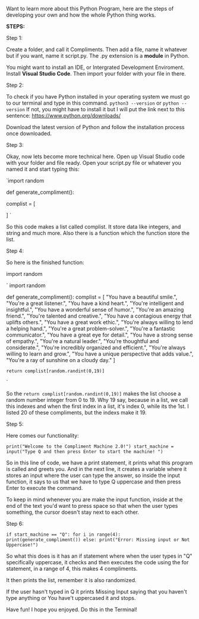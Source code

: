 Want to learn more about this Python Program, here are the steps of developing your own and how the whole Python thing works. 

**STEPS:**

Step 1:

Create a folder, and call it Compliments. Then add a file, name it whatever but if you want, name it script.py. The .py extension is a __module__ in Python.

You might want to install an IDE, or Intergrated Development Enviroment. Install **Visual Studio Code**. Then import your folder with your file in there. 

Step 2:

To check if you have Python installed in your operating system we must go to our terminal and type in this command. `python3 --version` or `python --version`
If not, you might have to install it but I will put the link next to this sentence: https://www.python.org/downloads/

Download the latest version of Python and follow the installation process once downloaded.

Step 3: 

Okay, now lets become more technical here. Open up Visual Studio code with your folder and file ready. Open your script.py file or whatever you named it and start typing this:

`import random

def generate_compliment():

  complist = [
  
  ]
`

So this code makes a list called complist. It store data like integers, and string and much more. Also there is a function which the function store the list. 


Step 4:

So here is the finished function:

import random

`
import random

def generate_compliment():
    complist = [
        "You have a beautiful smile.",
        "You're a great listener.",
        "You have a kind heart.",
        "You're intelligent and insightful.",
        "You have a wonderful sense of humor.",
        "You're an amazing friend.",
        "You're talented and creative.",
        "You have a contagious energy that uplifts others.",
        "You have a great work ethic.",
        "You're always willing to lend a helping hand.",
        "You're a great problem-solver.",
        "You're a fantastic communicator.",
        "You have a great eye for detail.",
        "You have a strong sense of empathy.",
        "You're a natural leader.",
        "You're thoughtful and considerate.",
        "You're incredibly organized and efficient.",
        "You're always willing to learn and grow.",
        "You have a unique perspective that adds value.",
        "You're a ray of sunshine on a cloudy day."
    ]

    return complist[random.randint(0,19)]
`

So the `return complist[random.randint(0,19)]` makes the list choose a random number integer from 0 to 19. Why 19 say, because in a list, we call this indexes and when the first index in a list, it's index 0, while its the 1st. I listed 20 of these compliments, but the indexs make it 19. 

Step 5:

Here comes our functionality:

`
print("Welcome to the Compliment Machine 2.0!")
start_machine = input("Type Q and then press Enter to start the machine! ")
`

So in this line of code, we have a print statement, it prints what this program is called and greets you. 
And in the next line, it creates a variable where it stores an input where the user can type the answer, so inside the input function, it says to us that we have to type Q uppercase and then press Enter to execute the command. 

To keep in mind whenever you are make the input function, inside at the end of the text you'd want to press space so that when the user types something, the cursor doesn't stay next to each other.

Step 6:

`
if start_machine == "Q":
    for i in range(4):
        print(generate_compliment())
else:
    print("Error: Missing input or Not Uppercase!")
`

So what this does is it has an if statement where when the user types in "Q" specifically uppercase, it checks and then executes the code using the for statement, in a range of 4, this makes 4 compliments. 

It then prints the list, remember it is also randomized. 

If the user hasn't typed in Q it prints Missing Input saying that you haven't type anything or You have't uppercased it and stops. 


Have fun! I hope you enjoyed. Do this in the Terminal!
